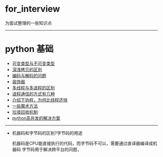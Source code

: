 # for_interview
为面试整理的一些知识点

********
# python 基础

- [可变类型与不可变类型](https://github.com/wljgithub/for_interview/blob/master/python%E5%9F%BA%E7%A1%80/%E5%8F%AF%E5%8F%98%E4%B8%8E%E4%B8%8D%E5%8F%AF%E5%8F%98%E7%B1%BB%E5%9E%8B.py)
- [深浅拷贝的区别](https://github.com/wljgithub/for_interview/blob/master/python%E5%9F%BA%E7%A1%80/%E6%B7%B1%E6%B5%85%E6%8B%B7%E8%B4%9D%E7%9A%84%E5%8C%BA%E5%88%AB.py)
- [编码与解码的问题]()
- [装饰器]()
- [多线程与多进程的区别]()
- [进程通信的方式有几种]()
- [介绍下协程，为何比线程还快]()
- [一些魔术方法]()
- [垃圾回收机制]()
- [python高并发的解决方案]()















-----
+ 机器码和字节码的区别?字节码的用途
    
    机器码是CPU能直接执行的代码，而字节码不可以，需要通过直译器编译成机器码
    字节码用于解决跨平台的问题，
